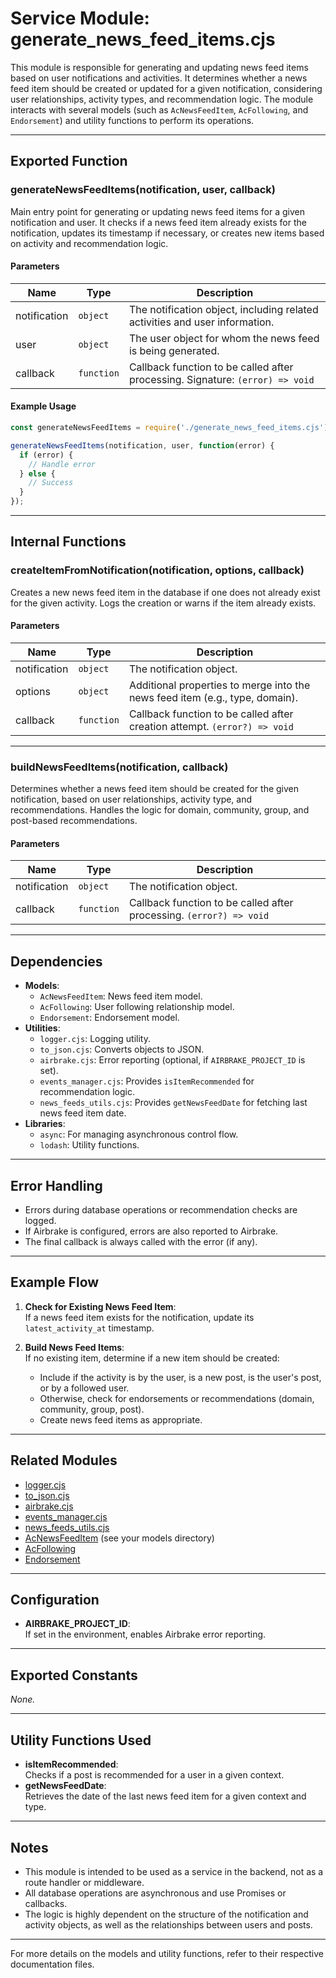# Service Module: generate_news_feed_items.cjs

This module is responsible for generating and updating news feed items based on user notifications and activities. It determines whether a news feed item should be created or updated for a given notification, considering user relationships, activity types, and recommendation logic. The module interacts with several models (such as `AcNewsFeedItem`, `AcFollowing`, and `Endorsement`) and utility functions to perform its operations.

---

## Exported Function

### generateNewsFeedItems(notification, user, callback)

Main entry point for generating or updating news feed items for a given notification and user. It checks if a news feed item already exists for the notification, updates its timestamp if necessary, or creates new items based on activity and recommendation logic.

#### Parameters

| Name         | Type        | Description                                                                 |
|--------------|-------------|-----------------------------------------------------------------------------|
| notification | `object`    | The notification object, including related activities and user information.  |
| user         | `object`    | The user object for whom the news feed is being generated.                  |
| callback     | `function`  | Callback function to be called after processing. Signature: `(error) => void`|

#### Example Usage

```javascript
const generateNewsFeedItems = require('./generate_news_feed_items.cjs');

generateNewsFeedItems(notification, user, function(error) {
  if (error) {
    // Handle error
  } else {
    // Success
  }
});
```

---

## Internal Functions

### createItemFromNotification(notification, options, callback)

Creates a new news feed item in the database if one does not already exist for the given activity. Logs the creation or warns if the item already exists.

#### Parameters

| Name         | Type        | Description                                                                 |
|--------------|-------------|-----------------------------------------------------------------------------|
| notification | `object`    | The notification object.                                                    |
| options      | `object`    | Additional properties to merge into the news feed item (e.g., type, domain).|
| callback     | `function`  | Callback function to be called after creation attempt. `(error?) => void`   |

---

### buildNewsFeedItems(notification, callback)

Determines whether a news feed item should be created for the given notification, based on user relationships, activity type, and recommendations. Handles the logic for domain, community, group, and post-based recommendations.

#### Parameters

| Name         | Type        | Description                                                                 |
|--------------|-------------|-----------------------------------------------------------------------------|
| notification | `object`    | The notification object.                                                    |
| callback     | `function`  | Callback function to be called after processing. `(error?) => void`         |

---

## Dependencies

- **Models**:  
  - `AcNewsFeedItem`: News feed item model.
  - `AcFollowing`: User following relationship model.
  - `Endorsement`: Endorsement model.
- **Utilities**:  
  - `logger.cjs`: Logging utility.
  - `to_json.cjs`: Converts objects to JSON.
  - `airbrake.cjs`: Error reporting (optional, if `AIRBRAKE_PROJECT_ID` is set).
  - `events_manager.cjs`: Provides `isItemRecommended` for recommendation logic.
  - `news_feeds_utils.cjs`: Provides `getNewsFeedDate` for fetching last news feed item date.
- **Libraries**:  
  - `async`: For managing asynchronous control flow.
  - `lodash`: Utility functions.

---

## Error Handling

- Errors during database operations or recommendation checks are logged.
- If Airbrake is configured, errors are also reported to Airbrake.
- The final callback is always called with the error (if any).

---

## Example Flow

1. **Check for Existing News Feed Item**:  
   If a news feed item exists for the notification, update its `latest_activity_at` timestamp.

2. **Build News Feed Items**:  
   If no existing item, determine if a new item should be created:
   - Include if the activity is by the user, is a new post, is the user's post, or by a followed user.
   - Otherwise, check for endorsements or recommendations (domain, community, group, post).
   - Create news feed items as appropriate.

---

## Related Modules

- [logger.cjs](./logger.md)
- [to_json.cjs](./to_json.md)
- [airbrake.cjs](./airbrake.md)
- [events_manager.cjs](./events_manager.md)
- [news_feeds_utils.cjs](./news_feeds_utils.md)
- [AcNewsFeedItem](../../../models/index.md) (see your models directory)
- [AcFollowing](../../../models/index.md)
- [Endorsement](../../../models/index.md)

---

## Configuration

- **AIRBRAKE_PROJECT_ID**:  
  If set in the environment, enables Airbrake error reporting.

---

## Exported Constants

_None._

---

## Utility Functions Used

- **isItemRecommended**:  
  Checks if a post is recommended for a user in a given context.
- **getNewsFeedDate**:  
  Retrieves the date of the last news feed item for a given context and type.

---

## Notes

- This module is intended to be used as a service in the backend, not as a route handler or middleware.
- All database operations are asynchronous and use Promises or callbacks.
- The logic is highly dependent on the structure of the notification and activity objects, as well as the relationships between users and posts.

---

For more details on the models and utility functions, refer to their respective documentation files.